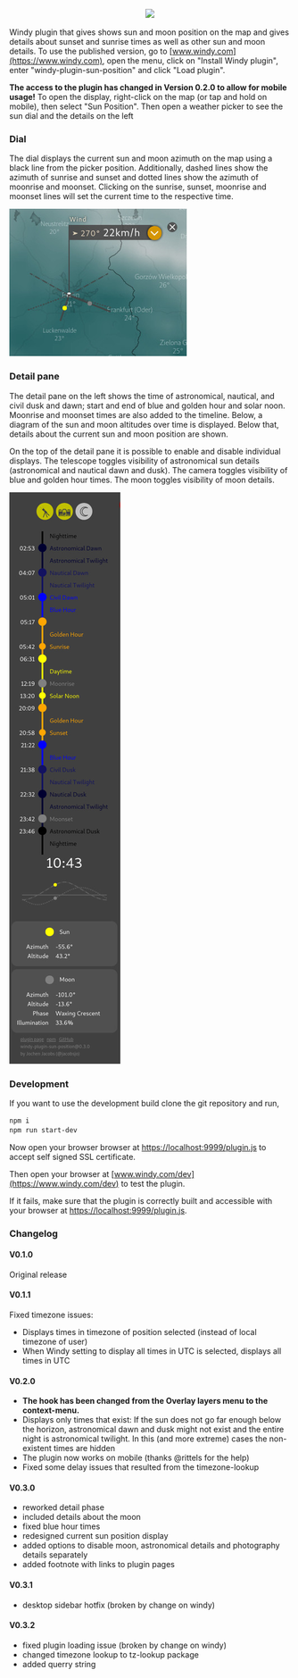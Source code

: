<p align="center"><img src="https://www.windy.com/img/logo201802/logo-full-windycom-gray-v3.svg"></p>

Windy plugin that gives shows sun and moon position on the map and gives details about sunset and sunrise times as well as other sun and moon details. To use the published version, go to [www.windy.com](https://www.windy.com), open the menu, click on "Install Windy plugin", enter "windy-plugin-sun-position" and click "Load plugin".

**The access to the plugin has changed in Version 0.2.0 to allow for mobile usage!**
To open the display, right-click on the map (or tap and hold on mobile), then select "Sun Position". Then open a weather picker to see the sun dial and the details on the left

### Dial
The dial displays the current sun and moon azimuth on the map using a black line from the picker position. Additionally, dashed lines show the azimuth of sunrise and sunset and dotted lines show the azimuth of moonrise and moonset. Clicking on the sunrise, sunset, moonrise and moonset lines will set the current time to the respective time.

![Sun dial](pictures/sundial.jpg?raw=true "Sun dial")

### Detail pane
The detail pane on the left shows the time of astronomical, nautical, and civil dusk and dawn; start and end of blue and golden hour and solar noon. Moonrise and moonset times are also added to the timeline. Below, a diagram of the sun and moon altitudes over time is displayed. Below that, details about the current sun and moon position are shown.

On the top of the detail pane it is possible to enable and disable individual displays. The telescope toggles visibility of astronomical sun details (astronomical and nautical dawn and dusk). The camera toggles visibility of blue and golden hour times. The moon toggles visibility of moon details.

![Sun detail pane](pictures/sundetail.jpg?raw=true "Sun detail pane")

### Development
If you want to use the development build clone the git repository and run,
```sh
npm i
npm run start-dev
```
Now open your browser browser at [https://localhost:9999/plugin.js](https://localhost:9999/plugin.js) to accept self signed SSL certificate.

Then open your browser at [www.windy.com/dev](https://www.windy.com/dev) to test the plugin.

If it fails, make sure that the plugin is correctly built and accessible with your browser at [https://localhost:9999/plugin.js](https://localhost:9999/plugin.js).

### Changelog
#### V0.1.0
Original release
#### V0.1.1
Fixed timezone issues:
- Displays times in timezone of position selected (instead of local timezone of user)
- When Windy setting to display all times in UTC is selected, displays all times in UTC
#### V0.2.0
- **The hook has been changed from the Overlay layers menu to the context-menu.**
- Displays only times that exist: If the sun does not go far enough below the horizon, astronomical dawn and dusk might not exist and the entire night is astronomical twilight. In this (and more extreme) cases the non-existent times are hidden
- The plugin now works on mobile (thanks @rittels for the help)
- Fixed some delay issues that resulted from the timezone-lookup
#### V0.3.0
- reworked detail phase
- included details about the moon
- fixed blue hour times
- redesigned current sun position display
- added options to disable moon, astronomical details and photography details separately
- added footnote with links to plugin pages
#### V0.3.1
- desktop sidebar hotfix (broken by change on windy)
#### V0.3.2
- fixed plugin loading issue (broken by change on windy)
- changed timezone lookup to tz-lookup package
- added querry string
